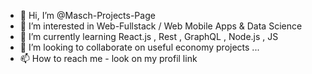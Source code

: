 - 👋 Hi, I’m @Masch-Projects-Page
- 👀 I’m interested in Web-Fullstack / Web Mobile Apps & Data Science  
- 🌱 I’m currently learning React.js , Rest , GraphQL , Node.js , JS 
- 💞️ I’m looking to collaborate on useful economy projects ...
- 📫 How to reach me - look on my profil link

<!---
Masch-Projects-Page/Masch-Projects-Page is a ✨ special ✨ repository because its `README.md` (this file) appears on your GitHub profile.
You can click the Preview link to take a look at your changes.
--->
